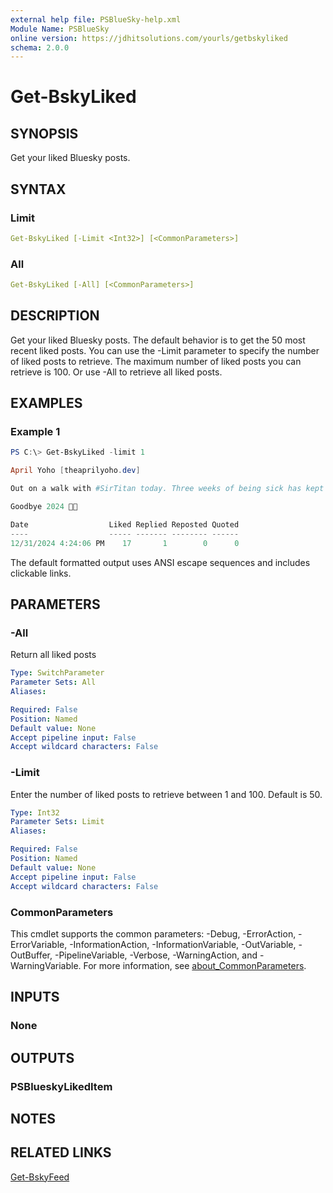 ```yaml
---
external help file: PSBlueSky-help.xml
Module Name: PSBlueSky
online version: https://jdhitsolutions.com/yourls/getbskyliked
schema: 2.0.0
---
```


# Get-BskyLiked

## SYNOPSIS

Get your liked Bluesky posts.

## SYNTAX

### Limit

```yaml
Get-BskyLiked [-Limit <Int32>] [<CommonParameters>]
```

### All

```yaml
Get-BskyLiked [-All] [<CommonParameters>]
```

## DESCRIPTION

Get your liked Bluesky posts. The default behavior is to get the 50 most recent liked posts. You can use the -Limit parameter to specify the number of liked posts to retrieve. The maximum number of liked posts you can retrieve is 100. Or use -All to retrieve all liked posts.

## EXAMPLES

### Example 1

```powershell
PS C:\> Get-BskyLiked -limit 1

April Yoho [theaprilyoho.dev]

Out on a walk with #SirTitan today. Three weeks of being sick has kept us from our usual jaunts.

Goodbye 2024 💪👏

Date                  Liked Replied Reposted Quoted
----                  ----- ------- -------- ------
12/31/2024 4:24:06 PM    17       1        0      0
```

The default formatted output uses ANSI escape sequences and includes clickable links.

## PARAMETERS

### -All

Return all liked posts

```yaml
Type: SwitchParameter
Parameter Sets: All
Aliases:

Required: False
Position: Named
Default value: None
Accept pipeline input: False
Accept wildcard characters: False
```

### -Limit

Enter the number of liked posts to retrieve between 1 and 100.
Default is 50.

```yaml
Type: Int32
Parameter Sets: Limit
Aliases:

Required: False
Position: Named
Default value: None
Accept pipeline input: False
Accept wildcard characters: False
```


### CommonParameters

This cmdlet supports the common parameters: -Debug, -ErrorAction, -ErrorVariable, -InformationAction, -InformationVariable, -OutVariable, -OutBuffer, -PipelineVariable, -Verbose, -WarningAction, and -WarningVariable. For more information, see [about_CommonParameters](http://go.microsoft.com/fwlink/?LinkID=113216).

## INPUTS

### None

## OUTPUTS

### PSBlueskyLikedItem

## NOTES

## RELATED LINKS

[Get-BskyFeed](Get-BskyFeed.md)
